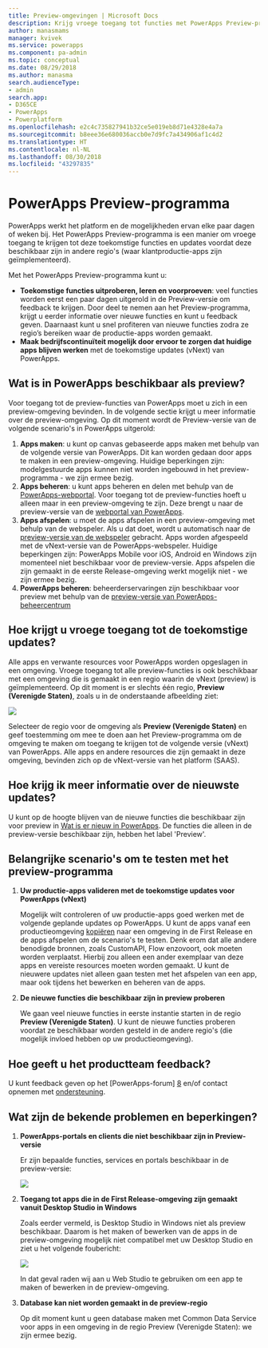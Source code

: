 ```yaml
---
title: Preview-omgevingen | Microsoft Docs
description: Krijg vroege toegang tot functies met PowerApps Preview-programma
author: manasmams
manager: kvivek
ms.service: powerapps
ms.component: pa-admin
ms.topic: conceptual
ms.date: 08/29/2018
ms.author: manasma
search.audienceType:
- admin
search.app:
- D365CE
- PowerApps
- Powerplatform
ms.openlocfilehash: e2c4c735827941b32ce5e019eb8d71e4328e4a7a
ms.sourcegitcommit: b8eee36e680036accb0e7d9fc7a434906af1c4d2
ms.translationtype: HT
ms.contentlocale: nl-NL
ms.lasthandoff: 08/30/2018
ms.locfileid: "43297835"
---
```

# <a name="powerapps-preview-program"></a>PowerApps Preview-programma
PowerApps werkt het platform en de mogelijkheden ervan elke paar dagen of weken bij. Het PowerApps Preview-programma is een manier om vroege toegang te krijgen tot deze toekomstige functies en updates voordat deze beschikbaar zijn in andere regio's (waar klantproductie-apps zijn geïmplementeerd). 

Met het PowerApps Preview-programma kunt u:
- **Toekomstige functies uitproberen, leren en voorproeven**: veel functies worden eerst een paar dagen uitgerold in de Preview-versie om feedback te krijgen. Door deel te nemen aan het Preview-programma, krijgt u eerder informatie over nieuwe functies en kunt u feedback geven. Daarnaast kunt u snel profiteren van nieuwe functies zodra ze regio’s bereiken waar de productie-apps worden gemaakt.
- **Maak bedrijfscontinuïteit mogelijk door ervoor te zorgen dat huidige apps blijven werken** met de toekomstige updates (vNext) van PowerApps.

## <a name="what-in-powerapps-is-available-for-preview"></a>Wat is in PowerApps beschikbaar als preview?
Voor toegang tot de preview-functies van PowerApps moet u zich in een preview-omgeving bevinden. In de volgende sectie krijgt u meer informatie over de preview-omgeving.
Op dit moment wordt de Preview-versie van de volgende scenario's in PowerApps uitgerold:
1. **Apps maken**: u kunt op canvas gebaseerde apps maken met behulp van de volgende versie van PowerApps. Dit kan worden gedaan door apps te maken in een preview-omgeving. Huidige beperkingen zijn: modelgestuurde apps kunnen niet worden ingebouwd in het preview-programma - we zijn ermee bezig.
2. **Apps beheren**: u kunt apps beheren en delen met behulp van de [PowerApps-webportal][2]. Voor toegang tot de preview-functies hoeft u alleen maar in een preview-omgeving te zijn. Deze brengt u naar de preview-versie van de [webportal van PowerApps][3].
3. **Apps afspelen**: u moet de apps afspelen in een preview-omgeving met behulp van de webspeler. Als u dat doet, wordt u automatisch naar de [preview-versie van de webspeler][4] gebracht. Apps worden afgespeeld met de vNext-versie van de PowerApps-webspeler. Huidige beperkingen zijn: PowerApps Mobile voor iOS, Android en Windows zijn momenteel niet beschikbaar voor de preview-versie. Apps afspelen die zijn gemaakt in de eerste Release-omgeving werkt mogelijk niet - we zijn ermee bezig.
4. **PowerApps beheren**: beheerderservaringen zijn beschikbaar voor preview met behulp van de [preview-versie van PowerApps-beheercentrum][1]

## <a name="how-to-get-early-access-to-the-upcoming-updates"></a>Hoe krijgt u vroege toegang tot de toekomstige updates?
Alle apps en verwante resources voor PowerApps worden opgeslagen in een omgeving. Vroege toegang tot alle preview-functies is ook beschikbaar met een omgeving die is gemaakt in een regio waarin de vNext (preview) is geïmplementeerd. Op dit moment is er slechts één regio, **Preview (Verenigde Staten)**, zoals u in de onderstaande afbeelding ziet:

![](./media/preview-environment/env3-preview.png)

Selecteer de regio voor de omgeving als **Preview (Verenigde Staten)** en geef toestemming om mee te doen aan het Preview-programma om de omgeving te maken om toegang te krijgen tot de volgende versie (vNext) van PowerApps.
Alle apps en andere resources die zijn gemaakt in deze omgeving, bevinden zich op de vNext-versie van het platform (SAAS).

## <a name="how-to-learn-about-the-latest-updates"></a>Hoe krijg ik meer informatie over de nieuwste updates?
U kunt op de hoogte blijven van de nieuwe functies die beschikbaar zijn voor preview in [Wat is er nieuw in PowerApps][5]. De functies die alleen in de preview-versie beschikbaar zijn, hebben het label 'Preview'.

## <a name="key-scenarios-to-test-with-the-preview-program"></a>Belangrijke scenario's om te testen met het preview-programma
1. **Uw productie-apps valideren met de toekomstige updates voor PowerApps (vNext)**

   Mogelijk wilt controleren of uw productie-apps goed werken met de volgende geplande updates op PowerApps. U kunt de apps vanaf een productieomgeving [kopiëren][6] naar een omgeving in de First Release en de apps afspelen om de scenario's te testen. Denk erom dat alle andere benodigde bronnen, zoals CustomAPI, Flow enzovoort, ook moeten worden verplaatst. Hierbij zou alleen een ander exemplaar van deze apps en vereiste resources moeten worden gemaakt. U kunt de nieuwere updates niet alleen gaan testen met het afspelen van een app, maar ook tijdens het bewerken en beheren van de apps.
   
2. **De nieuwe functies die beschikbaar zijn in preview proberen**

   We gaan veel nieuwe functies in eerste instantie starten in de regio **Preview (Verenigde Staten)**. U kunt de nieuwe functies proberen voordat ze beschikbaar worden gesteld in de andere regio's (die mogelijk invloed hebben op uw productieomgeving).

## <a name="how-to-provide-feedback-to-the-product-team"></a>Hoe geeft u het productteam feedback?
U kunt feedback geven op het [PowerApps-forum] [ 8] en/of contact opnemen met [ondersteuning][9].

## <a name="what-are-the-known-issues-and-limitations"></a>Wat zijn de bekende problemen en beperkingen?
1. **PowerApps-portals en clients die niet beschikbaar zijn in Preview-versie** 

   Er zijn bepaalde functies, services en portals beschikbaar in de preview-versie:
   
   ![](./media/preview-environment/table.png)

2. **Toegang tot apps die in de First Release-omgeving zijn gemaakt vanuit Desktop Studio in Windows**

   Zoals eerder vermeld, is Desktop Studio in Windows niet als preview beschikbaar. Daarom is het maken of bewerken van de apps in de preview-omgeving mogelijk niet compatibel met uw Desktop Studio en ziet u het volgende foubericht:
   
   ![](./media/preview-environment/error2.jpg)

   In dat geval raden wij aan u Web Studio te gebruiken om een app te maken of bewerken in de preview-omgeving.

3. **Database kan niet worden gemaakt in de preview-regio**

   Op dit moment kunt u geen database maken met Common Data Service voor apps in een omgeving in de regio Preview (Verenigde Staten): we zijn ermee bezig.


<!--Reference links in article-->
[1]: https://preview.admin.powerapps.com
[2]: https://web.powerapps.com
[3]: https://preview.web.powerapps.com
[4]: https://preview.web.powerapps.com/webplayer
[5]: https://docs.microsoft.com/powerapps/maker/canvas-apps/release-notes
[6]: https://docs.microsoft.com/powerapps/administrator/environment-and-tenant-migration
[7]: https://preview.create.powerapps.com
[8]: https://powerusers.microsoft.com/t5/PowerApps-Community/ct-p/PowerApps1
[9]: https://powerapps.microsoft.com/support/


